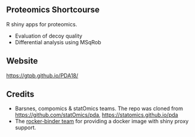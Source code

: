 Proteomics Shortcourse
----------------------

R shiny apps for proteomics.

- Evaluation of decoy quality
- Differential analysis using MSqRob

Website
------
https://gtpb.github.io/PDA18/

Credits
-------
- Barsnes, compomics & statOmics teams. The repo was cloned from https://github.com/statOmics/pda, https://statomics.github.io/pda
- The [rocker-binder team](https://github.com/rocker-org/binder) for providing a docker image with shiny proxy support.
